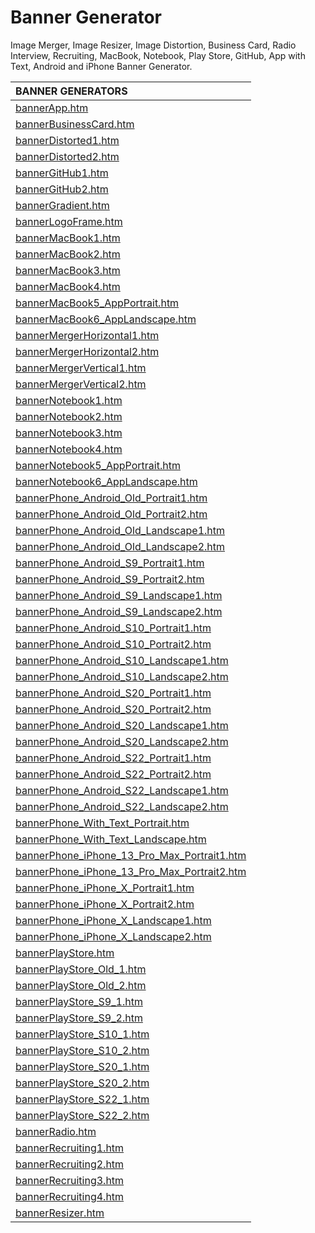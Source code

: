 # Banner Generator

Image Merger, Image Resizer, Image Distortion, Business Card, Radio Interview, Recruiting, MacBook, Notebook, Play Store, GitHub, App with Text, Android and iPhone Banner Generator.

| BANNER GENERATORS | 
| :------------ |
| [bannerApp.htm](https://lrusso.github.io/bannerGenerator/bannerApp.htm) |
| [bannerBusinessCard.htm](https://lrusso.github.io/bannerGenerator/bannerBusinessCard.htm) |
| [bannerDistorted1.htm](https://lrusso.github.io/bannerGenerator/bannerDistorted1.htm) |
| [bannerDistorted2.htm](https://lrusso.github.io/bannerGenerator/bannerDistorted2.htm) |
| [bannerGitHub1.htm](https://lrusso.github.io/bannerGenerator/bannerGitHub1.htm) |
| [bannerGitHub2.htm](https://lrusso.github.io/bannerGenerator/bannerGitHub2.htm) |
| [bannerGradient.htm](https://lrusso.github.io/bannerGenerator/bannerGradient.htm) |
| [bannerLogoFrame.htm](https://lrusso.github.io/bannerGenerator/bannerLogoFrame.htm) |
| [bannerMacBook1.htm](https://lrusso.github.io/bannerGenerator/bannerMacBook1.htm) |
| [bannerMacBook2.htm](https://lrusso.github.io/bannerGenerator/bannerMacBook2.htm) |
| [bannerMacBook3.htm](https://lrusso.github.io/bannerGenerator/bannerMacBook3.htm) |
| [bannerMacBook4.htm](https://lrusso.github.io/bannerGenerator/bannerMacBook4.htm) |
| [bannerMacBook5_AppPortrait.htm](https://lrusso.github.io/bannerGenerator/bannerMacBook5_AppPortrait.htm) |
| [bannerMacBook6_AppLandscape.htm](https://lrusso.github.io/bannerGenerator/bannerMacBook6_AppLandscape.htm) |
| [bannerMergerHorizontal1.htm](https://lrusso.github.io/bannerGenerator/bannerMergerHorizontal1.htm) |
| [bannerMergerHorizontal2.htm](https://lrusso.github.io/bannerGenerator/bannerMergerHorizontal2.htm) |
| [bannerMergerVertical1.htm](https://lrusso.github.io/bannerGenerator/bannerMergerVertical1.htm) |
| [bannerMergerVertical2.htm](https://lrusso.github.io/bannerGenerator/bannerMergerVertical2.htm) |
| [bannerNotebook1.htm](https://lrusso.github.io/bannerGenerator/bannerNotebook1.htm) |
| [bannerNotebook2.htm](https://lrusso.github.io/bannerGenerator/bannerNotebook2.htm) |
| [bannerNotebook3.htm](https://lrusso.github.io/bannerGenerator/bannerNotebook3.htm) |
| [bannerNotebook4.htm](https://lrusso.github.io/bannerGenerator/bannerNotebook4.htm) |
| [bannerNotebook5_AppPortrait.htm](https://lrusso.github.io/bannerGenerator/bannerNotebook5_AppPortrait.htm) |
| [bannerNotebook6_AppLandscape.htm](https://lrusso.github.io/bannerGenerator/bannerNotebook6_AppLandscape.htm) |
| [bannerPhone_Android_Old_Portrait1.htm](https://lrusso.github.io/bannerGenerator/bannerPhone_Android_Old_Portrait1.htm) |
| [bannerPhone_Android_Old_Portrait2.htm](https://lrusso.github.io/bannerGenerator/bannerPhone_Android_Old_Portrait2.htm) |
| [bannerPhone_Android_Old_Landscape1.htm](https://lrusso.github.io/bannerGenerator/bannerPhone_Android_Old_Landscape1.htm) |
| [bannerPhone_Android_Old_Landscape2.htm](https://lrusso.github.io/bannerGenerator/bannerPhone_Android_Old_Landscape2.htm) |
| [bannerPhone_Android_S9_Portrait1.htm](https://lrusso.github.io/bannerGenerator/bannerPhone_Android_S9_Portrait1.htm) |
| [bannerPhone_Android_S9_Portrait2.htm](https://lrusso.github.io/bannerGenerator/bannerPhone_Android_S9_Portrait2.htm) |
| [bannerPhone_Android_S9_Landscape1.htm](https://lrusso.github.io/bannerGenerator/bannerPhone_Android_S9_Landscape1.htm) |
| [bannerPhone_Android_S9_Landscape2.htm](https://lrusso.github.io/bannerGenerator/bannerPhone_Android_S9_Landscape2.htm) |
| [bannerPhone_Android_S10_Portrait1.htm](https://lrusso.github.io/bannerGenerator/bannerPhone_Android_S10_Portrait1.htm) |
| [bannerPhone_Android_S10_Portrait2.htm](https://lrusso.github.io/bannerGenerator/bannerPhone_Android_S10_Portrait2.htm) |
| [bannerPhone_Android_S10_Landscape1.htm](https://lrusso.github.io/bannerGenerator/bannerPhone_Android_S10_Landscape1.htm) |
| [bannerPhone_Android_S10_Landscape2.htm](https://lrusso.github.io/bannerGenerator/bannerPhone_Android_S10_Landscape2.htm) |
| [bannerPhone_Android_S20_Portrait1.htm](https://lrusso.github.io/bannerGenerator/bannerPhone_Android_S20_Portrait1.htm) |
| [bannerPhone_Android_S20_Portrait2.htm](https://lrusso.github.io/bannerGenerator/bannerPhone_Android_S20_Portrait2.htm) |
| [bannerPhone_Android_S20_Landscape1.htm](https://lrusso.github.io/bannerGenerator/bannerPhone_Android_S20_Landscape1.htm) |
| [bannerPhone_Android_S20_Landscape2.htm](https://lrusso.github.io/bannerGenerator/bannerPhone_Android_S20_Landscape2.htm) |
| [bannerPhone_Android_S22_Portrait1.htm](https://lrusso.github.io/bannerGenerator/bannerPhone_Android_S22_Portrait1.htm) |
| [bannerPhone_Android_S22_Portrait2.htm](https://lrusso.github.io/bannerGenerator/bannerPhone_Android_S22_Portrait2.htm) |
| [bannerPhone_Android_S22_Landscape1.htm](https://lrusso.github.io/bannerGenerator/bannerPhone_Android_S22_Landscape1.htm) |
| [bannerPhone_Android_S22_Landscape2.htm](https://lrusso.github.io/bannerGenerator/bannerPhone_Android_S22_Landscape2.htm) |
| [bannerPhone_With_Text_Portrait.htm](https://lrusso.github.io/bannerGenerator/bannerPhone_With_Text_Portrait.htm) |
| [bannerPhone_With_Text_Landscape.htm](https://lrusso.github.io/bannerGenerator/bannerPhone_With_Text_Landscape.htm) |
| [bannerPhone_iPhone_13_Pro_Max_Portrait1.htm](https://lrusso.github.io/bannerGenerator/bannerPhone_iPhone_13_Pro_Max_Portrait1.htm) |
| [bannerPhone_iPhone_13_Pro_Max_Portrait2.htm](https://lrusso.github.io/bannerGenerator/bannerPhone_iPhone_13_Pro_Max_Portrait2.htm) |
| [bannerPhone_iPhone_X_Portrait1.htm](https://lrusso.github.io/bannerGenerator/bannerPhone_iPhone_X_Portrait1.htm) |
| [bannerPhone_iPhone_X_Portrait2.htm](https://lrusso.github.io/bannerGenerator/bannerPhone_iPhone_X_Portrait2.htm) |
| [bannerPhone_iPhone_X_Landscape1.htm](https://lrusso.github.io/bannerGenerator/bannerPhone_iPhone_X_Landscape1.htm) |
| [bannerPhone_iPhone_X_Landscape2.htm](https://lrusso.github.io/bannerGenerator/bannerPhone_iPhone_X_Landscape2.htm) |
| [bannerPlayStore.htm](https://lrusso.github.io/bannerGenerator/bannerPlayStore.htm) |
| [bannerPlayStore_Old_1.htm](https://lrusso.github.io/bannerGenerator/bannerPlayStore_Old_1.htm) |
| [bannerPlayStore_Old_2.htm](https://lrusso.github.io/bannerGenerator/bannerPlayStore_Old_2.htm) |
| [bannerPlayStore_S9_1.htm](https://lrusso.github.io/bannerGenerator/bannerPlayStore_S9_1.htm) |
| [bannerPlayStore_S9_2.htm](https://lrusso.github.io/bannerGenerator/bannerPlayStore_S9_2.htm) |
| [bannerPlayStore_S10_1.htm](https://lrusso.github.io/bannerGenerator/bannerPlayStore_S10_1.htm) |
| [bannerPlayStore_S10_2.htm](https://lrusso.github.io/bannerGenerator/bannerPlayStore_S10_2.htm) |
| [bannerPlayStore_S20_1.htm](https://lrusso.github.io/bannerGenerator/bannerPlayStore_S20_1.htm) |
| [bannerPlayStore_S20_2.htm](https://lrusso.github.io/bannerGenerator/bannerPlayStore_S20_2.htm) |
| [bannerPlayStore_S22_1.htm](https://lrusso.github.io/bannerGenerator/bannerPlayStore_S22_1.htm) |
| [bannerPlayStore_S22_2.htm](https://lrusso.github.io/bannerGenerator/bannerPlayStore_S22_2.htm) |
| [bannerRadio.htm](https://lrusso.github.io/bannerGenerator/bannerRadio.htm) |
| [bannerRecruiting1.htm](https://lrusso.github.io/bannerGenerator/bannerRecruiting1.htm) |
| [bannerRecruiting2.htm](https://lrusso.github.io/bannerGenerator/bannerRecruiting2.htm) |
| [bannerRecruiting3.htm](https://lrusso.github.io/bannerGenerator/bannerRecruiting3.htm) |
| [bannerRecruiting4.htm](https://lrusso.github.io/bannerGenerator/bannerRecruiting4.htm) |
| [bannerResizer.htm](https://lrusso.github.io/bannerGenerator/bannerResizer.htm) |

